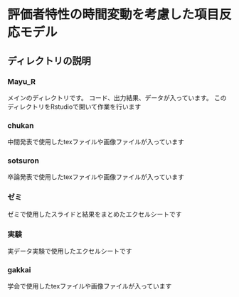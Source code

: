 # 評価者特性の時間変動を考慮した項目反応モデル
## ディレクトリの説明
### Mayu_R
メインのディレクトリです。
コード、出力結果、データが入っています。
このディレクトリをRstudioで開いて作業を行います
### chukan
中間発表で使用したtexファイルや画像ファイルが入っています
### sotsuron
卒論発表で使用したtexファイルや画像ファイルが入っています
### ゼミ
ゼミで使用したスライドと結果をまとめたエクセルシートです
### 実験
実データ実験で使用したエクセルシートです
### gakkai
学会で使用したtexファイルや画像ファイルが入っています
